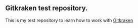 ## Gitkraken test repository.

This is my test repository to learn how to work with [Gitkraken](https://www.gitkraken.com/)
